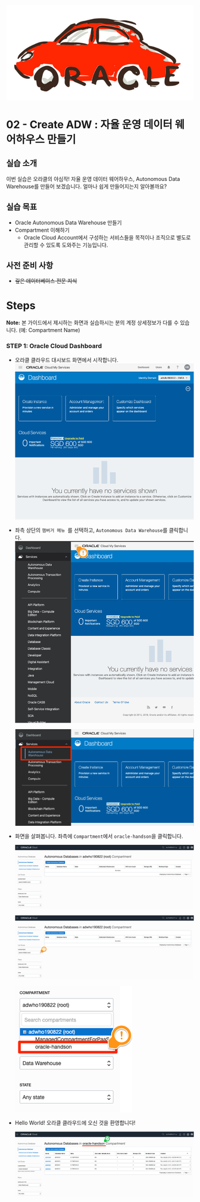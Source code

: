 ![oracle-auto](./img/oracle-auto.png)



# 02 - Create ADW : 자율 운영 데이터 웨어하우스 만들기

## 실습 소개

이번 실습은 오라클의 야심작! 자율 운영 데이터 웨어하우스, Autonomous Data Warehouse를 만들어 보겠습니다.
얼마나 쉽게 만들어지는지 알아볼까요?

## 실습 목표

- Oracle Autonomous Data Warehouse 만들기
- Compartment 이해하기
  - Oracle Cloud Account에서 구성하는 서비스들을 목적이나 조직으로 별도로 관리할 수 있도록 도와주는 기능입니다.

## 사전 준비 사항

- ~~깊은 데이터베이스 전문 지식~~

# Steps

**Note:** 본 가이드에서 제시하는 화면과 실습하시는 분의 계정 상세정보가 다를 수 있습니다. (예: Compartment Name) 

### **STEP 1:  Oracle Cloud Dashboard**

- 오라클 클라우드 대시보드 화면에서 시작합니다.
  ![cloud.oracle.com](./img/00-sign-in/06.png)

  

- 좌측 상단의 `햄버거 메뉴 `를 선택하고, `Autonomous Data Warehouse`를 클릭합니다.
  ![](./img/01-console/01.png)

  ![](./img/01-console/02.png)



- 화면을 살펴봅니다. 좌측에  `Compartment`에서 `oracle-handson`을 클릭합니다.

  ![](./img/01-console/03.png)

  ![](./img/01-console/04.png)

  ![](./img/01-console/05.png)



- Hello World! 오라클 클라우드에 오신 것을 환영합니다!

  ![](./img/01-console/06.png)



